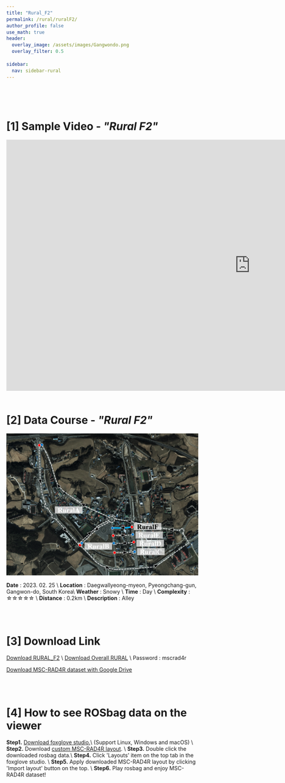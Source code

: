```yaml
---
title: "Rural_F2"
permalink: /rural/ruralF2/
author_profile: false
use_math: true
header:
  overlay_image: /assets/images/Gangwondo.png
  overlay_filter: 0.5

sidebar:
  nav: sidebar-rural
---
```


<br/>
<br/>
<br/>



# [1] Sample Video - *"Rural F2"*
<iframe width="1280" height="660" src="https://www.youtube.com/embed/bNhPeV_hjiw" title="URBAN A0" frameborder="0" allow="accelerometer; autoplay; clipboard-write; encrypted-media; gyroscope; picture-in-picture; web-share" allowfullscreen></iframe>

<br/>
<br/>

# [2] Data Course - *"Rural F2"*
<!-- ![ ](https://drive.google.com/uc?id=1WJYDCYI3RNMEbkFJzvZFxITMbSodAJfL) -->
![ ](/assets/images_gitblog/Course_RURAL_F.PNG)

**Date** : 2023. 02. 25 \\
**Location** : Daegwallyeong-myeon, Pyeongchang-gun, Gangwon-do, South Korea\\
**Weather** : Snowy     \\
**Time** : Day          \\
**Complexity** : ☆☆☆☆☆  \\
**Distance** : 0.2km    \\
**Description** : Alley


<br/>
<br/>


# [3] Download Link
[Download RURAL_F2](http://gofile.me/70cMI/qwiYiaSJQ) \\
[Download Overall RURAL](http://gofile.me/70cMI/2jJiffbq3) \\
Password : mscrad4r 

[Download MSC-RAD4R dataset with Google Drive](https://drive.google.com/drive/folders/1wCoiC4WzlgyLCSZMaYEdFcTqjOc0IkGQ?usp=drive_link)



<br/>
<br/>


# [4] How to see ROSbag data on the viewer
**Step1.** [Download foxglove studio.](https://foxglove.dev/)\\
(Support Linux, Windows and macOS) \\
**Step2.** Download [custom MSC-RAD4R layout](http://gofile.me/70cMI/IrAjZ6S4M). \\
**Step3.** Double click the downloaded rosbag data.\\
**Step4.** Click 'Layouts' item on the top tab in the foxglove studio. \\
**Step5.** Apply downloaded MSC-RAD4R layout by clicking 'Import layout' button on the top. \\
**Step6.** Play rosbag and enjoy MSC-RAD4R dataset!
<br/>
<br/>


